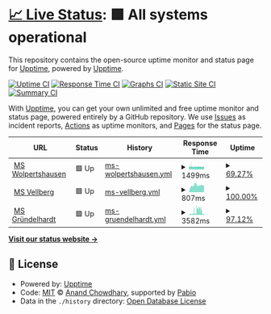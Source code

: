 # [📈 Live Status](https://upptime.github.io/upptime): <!--live status--> **🟩 All systems operational**

This repository contains the open-source uptime monitor and status page for [Upptime](https://upptime.js.org), powered by [Upptime](https://github.com/upptime/upptime).

[![Uptime CI](https://github.com/i-Buildings/setzer-uptime/workflows/Uptime%20CI/badge.svg)](https://github.com/i-Buildings/setzer-uptime/actions?query=workflow%3A%22Uptime+CI%22)
[![Response Time CI](https://github.com/i-Buildings/setzer-uptime/workflows/Response%20Time%20CI/badge.svg)](https://github.com/i-Buildings/setzer-uptime/actions?query=workflow%3A%22Response+Time+CI%22)
[![Graphs CI](https://github.com/i-Buildings/setzer-uptime/workflows/Graphs%20CI/badge.svg)](https://github.com/i-Buildings/setzer-uptime/actions?query=workflow%3A%22Graphs+CI%22)
[![Static Site CI](https://github.com/i-Buildings/setzer-uptime/workflows/Static%20Site%20CI/badge.svg)](https://github.com/i-Buildings/setzer-uptime/actions?query=workflow%3A%22Static+Site+CI%22)
[![Summary CI](https://github.com/i-Buildings/setzer-uptime/workflows/Summary%20CI/badge.svg)](https://github.com/i-Buildings/setzer-uptime/actions?query=workflow%3A%22Summary+CI%22)

With [Upptime](https://upptime.js.org), you can get your own unlimited and free uptime monitor and status page, powered entirely by a GitHub repository. We use [Issues](https://github.com/upptime/upptime/issues) as incident reports, [Actions](https://github.com/i-Buildings/setzer-uptime/actions) as uptime monitors, and [Pages](https://upptime.github.io/upptime) for the status page.

<!--start: status pages-->
<!-- This summary is generated by Upptime (https://github.com/upptime/upptime) -->
<!-- Do not edit this manually, your changes will be overwritten -->
<!-- prettier-ignore -->
| URL | Status | History | Response Time | Uptime |
| --- | ------ | ------- | ------------- | ------ |
| <img alt="" src="https://icons.duckduckgo.com/ip3/dns.loxonecloud.com.ico" height="13"> [MS Wolpertshausen](https://dns.loxonecloud.com/504F94D06D2C) | 🟩 Up | [ms-wolpertshausen.yml](https://github.com/i-Buildings/setzer-uptime/commits/HEAD/history/ms-wolpertshausen.yml) | <details><summary><img alt="Response time graph" src="./graphs/ms-wolpertshausen/response-time-week.png" height="20"> 1499ms</summary><br><a href="https://i-Buildings.github.io/setzer-uptime/history/ms-wolpertshausen"><img alt="Response time 1735" src="https://img.shields.io/endpoint?url=https%3A%2F%2Fraw.githubusercontent.com%2Fi-Buildings%2Fsetzer-uptime%2FHEAD%2Fapi%2Fms-wolpertshausen%2Fresponse-time.json"></a><br><a href="https://i-Buildings.github.io/setzer-uptime/history/ms-wolpertshausen"><img alt="24-hour response time 1463" src="https://img.shields.io/endpoint?url=https%3A%2F%2Fraw.githubusercontent.com%2Fi-Buildings%2Fsetzer-uptime%2FHEAD%2Fapi%2Fms-wolpertshausen%2Fresponse-time-day.json"></a><br><a href="https://i-Buildings.github.io/setzer-uptime/history/ms-wolpertshausen"><img alt="7-day response time 1499" src="https://img.shields.io/endpoint?url=https%3A%2F%2Fraw.githubusercontent.com%2Fi-Buildings%2Fsetzer-uptime%2FHEAD%2Fapi%2Fms-wolpertshausen%2Fresponse-time-week.json"></a><br><a href="https://i-Buildings.github.io/setzer-uptime/history/ms-wolpertshausen"><img alt="30-day response time 1735" src="https://img.shields.io/endpoint?url=https%3A%2F%2Fraw.githubusercontent.com%2Fi-Buildings%2Fsetzer-uptime%2FHEAD%2Fapi%2Fms-wolpertshausen%2Fresponse-time-month.json"></a><br><a href="https://i-Buildings.github.io/setzer-uptime/history/ms-wolpertshausen"><img alt="1-year response time 1735" src="https://img.shields.io/endpoint?url=https%3A%2F%2Fraw.githubusercontent.com%2Fi-Buildings%2Fsetzer-uptime%2FHEAD%2Fapi%2Fms-wolpertshausen%2Fresponse-time-year.json"></a></details> | <details><summary><a href="https://i-Buildings.github.io/setzer-uptime/history/ms-wolpertshausen">69.27%</a></summary><a href="https://i-Buildings.github.io/setzer-uptime/history/ms-wolpertshausen"><img alt="All-time uptime 82.68%" src="https://img.shields.io/endpoint?url=https%3A%2F%2Fraw.githubusercontent.com%2Fi-Buildings%2Fsetzer-uptime%2FHEAD%2Fapi%2Fms-wolpertshausen%2Fuptime.json"></a><br><a href="https://i-Buildings.github.io/setzer-uptime/history/ms-wolpertshausen"><img alt="24-hour uptime 26.04%" src="https://img.shields.io/endpoint?url=https%3A%2F%2Fraw.githubusercontent.com%2Fi-Buildings%2Fsetzer-uptime%2FHEAD%2Fapi%2Fms-wolpertshausen%2Fuptime-day.json"></a><br><a href="https://i-Buildings.github.io/setzer-uptime/history/ms-wolpertshausen"><img alt="7-day uptime 69.27%" src="https://img.shields.io/endpoint?url=https%3A%2F%2Fraw.githubusercontent.com%2Fi-Buildings%2Fsetzer-uptime%2FHEAD%2Fapi%2Fms-wolpertshausen%2Fuptime-week.json"></a><br><a href="https://i-Buildings.github.io/setzer-uptime/history/ms-wolpertshausen"><img alt="30-day uptime 82.68%" src="https://img.shields.io/endpoint?url=https%3A%2F%2Fraw.githubusercontent.com%2Fi-Buildings%2Fsetzer-uptime%2FHEAD%2Fapi%2Fms-wolpertshausen%2Fuptime-month.json"></a><br><a href="https://i-Buildings.github.io/setzer-uptime/history/ms-wolpertshausen"><img alt="1-year uptime 82.68%" src="https://img.shields.io/endpoint?url=https%3A%2F%2Fraw.githubusercontent.com%2Fi-Buildings%2Fsetzer-uptime%2FHEAD%2Fapi%2Fms-wolpertshausen%2Fuptime-year.json"></a></details>
| <img alt="" src="https://icons.duckduckgo.com/ip3/dns.loxonecloud.com.ico" height="13"> [MS Vellberg](https://dns.loxonecloud.com/504F94A1427B) | 🟩 Up | [ms-vellberg.yml](https://github.com/i-Buildings/setzer-uptime/commits/HEAD/history/ms-vellberg.yml) | <details><summary><img alt="Response time graph" src="./graphs/ms-vellberg/response-time-week.png" height="20"> 807ms</summary><br><a href="https://i-Buildings.github.io/setzer-uptime/history/ms-vellberg"><img alt="Response time 1640" src="https://img.shields.io/endpoint?url=https%3A%2F%2Fraw.githubusercontent.com%2Fi-Buildings%2Fsetzer-uptime%2FHEAD%2Fapi%2Fms-vellberg%2Fresponse-time.json"></a><br><a href="https://i-Buildings.github.io/setzer-uptime/history/ms-vellberg"><img alt="24-hour response time 765" src="https://img.shields.io/endpoint?url=https%3A%2F%2Fraw.githubusercontent.com%2Fi-Buildings%2Fsetzer-uptime%2FHEAD%2Fapi%2Fms-vellberg%2Fresponse-time-day.json"></a><br><a href="https://i-Buildings.github.io/setzer-uptime/history/ms-vellberg"><img alt="7-day response time 807" src="https://img.shields.io/endpoint?url=https%3A%2F%2Fraw.githubusercontent.com%2Fi-Buildings%2Fsetzer-uptime%2FHEAD%2Fapi%2Fms-vellberg%2Fresponse-time-week.json"></a><br><a href="https://i-Buildings.github.io/setzer-uptime/history/ms-vellberg"><img alt="30-day response time 1640" src="https://img.shields.io/endpoint?url=https%3A%2F%2Fraw.githubusercontent.com%2Fi-Buildings%2Fsetzer-uptime%2FHEAD%2Fapi%2Fms-vellberg%2Fresponse-time-month.json"></a><br><a href="https://i-Buildings.github.io/setzer-uptime/history/ms-vellberg"><img alt="1-year response time 1640" src="https://img.shields.io/endpoint?url=https%3A%2F%2Fraw.githubusercontent.com%2Fi-Buildings%2Fsetzer-uptime%2FHEAD%2Fapi%2Fms-vellberg%2Fresponse-time-year.json"></a></details> | <details><summary><a href="https://i-Buildings.github.io/setzer-uptime/history/ms-vellberg">100.00%</a></summary><a href="https://i-Buildings.github.io/setzer-uptime/history/ms-vellberg"><img alt="All-time uptime 99.96%" src="https://img.shields.io/endpoint?url=https%3A%2F%2Fraw.githubusercontent.com%2Fi-Buildings%2Fsetzer-uptime%2FHEAD%2Fapi%2Fms-vellberg%2Fuptime.json"></a><br><a href="https://i-Buildings.github.io/setzer-uptime/history/ms-vellberg"><img alt="24-hour uptime 100.00%" src="https://img.shields.io/endpoint?url=https%3A%2F%2Fraw.githubusercontent.com%2Fi-Buildings%2Fsetzer-uptime%2FHEAD%2Fapi%2Fms-vellberg%2Fuptime-day.json"></a><br><a href="https://i-Buildings.github.io/setzer-uptime/history/ms-vellberg"><img alt="7-day uptime 100.00%" src="https://img.shields.io/endpoint?url=https%3A%2F%2Fraw.githubusercontent.com%2Fi-Buildings%2Fsetzer-uptime%2FHEAD%2Fapi%2Fms-vellberg%2Fuptime-week.json"></a><br><a href="https://i-Buildings.github.io/setzer-uptime/history/ms-vellberg"><img alt="30-day uptime 99.96%" src="https://img.shields.io/endpoint?url=https%3A%2F%2Fraw.githubusercontent.com%2Fi-Buildings%2Fsetzer-uptime%2FHEAD%2Fapi%2Fms-vellberg%2Fuptime-month.json"></a><br><a href="https://i-Buildings.github.io/setzer-uptime/history/ms-vellberg"><img alt="1-year uptime 99.96%" src="https://img.shields.io/endpoint?url=https%3A%2F%2Fraw.githubusercontent.com%2Fi-Buildings%2Fsetzer-uptime%2FHEAD%2Fapi%2Fms-vellberg%2Fuptime-year.json"></a></details>
| <img alt="" src="https://icons.duckduckgo.com/ip3/dns.loxonecloud.com.ico" height="13"> [MS Gründelhardt](https://dns.loxonecloud.com/504F94D00DAC) | 🟩 Up | [ms-gruendelhardt.yml](https://github.com/i-Buildings/setzer-uptime/commits/HEAD/history/ms-gruendelhardt.yml) | <details><summary><img alt="Response time graph" src="./graphs/ms-gruendelhardt/response-time-week.png" height="20"> 3582ms</summary><br><a href="https://i-Buildings.github.io/setzer-uptime/history/ms-gruendelhardt"><img alt="Response time 3143" src="https://img.shields.io/endpoint?url=https%3A%2F%2Fraw.githubusercontent.com%2Fi-Buildings%2Fsetzer-uptime%2FHEAD%2Fapi%2Fms-gruendelhardt%2Fresponse-time.json"></a><br><a href="https://i-Buildings.github.io/setzer-uptime/history/ms-gruendelhardt"><img alt="24-hour response time 1185" src="https://img.shields.io/endpoint?url=https%3A%2F%2Fraw.githubusercontent.com%2Fi-Buildings%2Fsetzer-uptime%2FHEAD%2Fapi%2Fms-gruendelhardt%2Fresponse-time-day.json"></a><br><a href="https://i-Buildings.github.io/setzer-uptime/history/ms-gruendelhardt"><img alt="7-day response time 3582" src="https://img.shields.io/endpoint?url=https%3A%2F%2Fraw.githubusercontent.com%2Fi-Buildings%2Fsetzer-uptime%2FHEAD%2Fapi%2Fms-gruendelhardt%2Fresponse-time-week.json"></a><br><a href="https://i-Buildings.github.io/setzer-uptime/history/ms-gruendelhardt"><img alt="30-day response time 3143" src="https://img.shields.io/endpoint?url=https%3A%2F%2Fraw.githubusercontent.com%2Fi-Buildings%2Fsetzer-uptime%2FHEAD%2Fapi%2Fms-gruendelhardt%2Fresponse-time-month.json"></a><br><a href="https://i-Buildings.github.io/setzer-uptime/history/ms-gruendelhardt"><img alt="1-year response time 3143" src="https://img.shields.io/endpoint?url=https%3A%2F%2Fraw.githubusercontent.com%2Fi-Buildings%2Fsetzer-uptime%2FHEAD%2Fapi%2Fms-gruendelhardt%2Fresponse-time-year.json"></a></details> | <details><summary><a href="https://i-Buildings.github.io/setzer-uptime/history/ms-gruendelhardt">97.12%</a></summary><a href="https://i-Buildings.github.io/setzer-uptime/history/ms-gruendelhardt"><img alt="All-time uptime 98.21%" src="https://img.shields.io/endpoint?url=https%3A%2F%2Fraw.githubusercontent.com%2Fi-Buildings%2Fsetzer-uptime%2FHEAD%2Fapi%2Fms-gruendelhardt%2Fuptime.json"></a><br><a href="https://i-Buildings.github.io/setzer-uptime/history/ms-gruendelhardt"><img alt="24-hour uptime 99.49%" src="https://img.shields.io/endpoint?url=https%3A%2F%2Fraw.githubusercontent.com%2Fi-Buildings%2Fsetzer-uptime%2FHEAD%2Fapi%2Fms-gruendelhardt%2Fuptime-day.json"></a><br><a href="https://i-Buildings.github.io/setzer-uptime/history/ms-gruendelhardt"><img alt="7-day uptime 97.12%" src="https://img.shields.io/endpoint?url=https%3A%2F%2Fraw.githubusercontent.com%2Fi-Buildings%2Fsetzer-uptime%2FHEAD%2Fapi%2Fms-gruendelhardt%2Fuptime-week.json"></a><br><a href="https://i-Buildings.github.io/setzer-uptime/history/ms-gruendelhardt"><img alt="30-day uptime 98.21%" src="https://img.shields.io/endpoint?url=https%3A%2F%2Fraw.githubusercontent.com%2Fi-Buildings%2Fsetzer-uptime%2FHEAD%2Fapi%2Fms-gruendelhardt%2Fuptime-month.json"></a><br><a href="https://i-Buildings.github.io/setzer-uptime/history/ms-gruendelhardt"><img alt="1-year uptime 98.21%" src="https://img.shields.io/endpoint?url=https%3A%2F%2Fraw.githubusercontent.com%2Fi-Buildings%2Fsetzer-uptime%2FHEAD%2Fapi%2Fms-gruendelhardt%2Fuptime-year.json"></a></details>

<!--end: status pages-->

[**Visit our status website →**](https://upptime.github.io/upptime)

## 📄 License

- Powered by: [Upptime](https://github.com/upptime/upptime)
- Code: [MIT](./LICENSE) © [Anand Chowdhary](https://anandchowdhary.com), supported by [Pabio](https://pabio.com)
- Data in the `./history` directory: [Open Database License](https://opendatacommons.org/licenses/odbl/1-0/)
